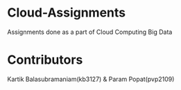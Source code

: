 # Cloud-Assignments
Assignments done as a part of Cloud Computing Big Data

# Contributors
Kartik Balasubramaniam(kb3127) & Param Popat(pvp2109)


